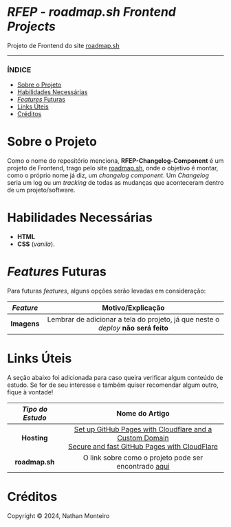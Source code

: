 # *RFEP - roadmap.sh Frontend Projects*
Projeto de Frontend do site <a href="https://roadmap.sh/">roadmap.sh</a>

---

### ÍNDICE

* [Sobre o Projeto](#about)
* [Habilidades Necessárias](#abilities)
* [*Features* Futuras](#fut-feats)
* [Links Úteis](#links)
* [Créditos](#credits)


<h1 id="about">Sobre o Projeto</h1>

Como o nome do repositório menciona, **RFEP-Changelog-Component** é um projeto de Frontend, trago pelo site <a href="https://roadmap.sh/">roadmap.sh</a>, onde o objetivo é montar, como o próprio nome já diz, um *changelog component*. Um *Changelog* seria um log ou um *tracking* de todas as mudanças que aconteceram dentro de um projeto/software.


<h1 id="abilities"> Habilidades Necessárias </h1>

  - **HTML**
  - **CSS** (*vanila*).


<h1 id="fut-feats"> <em>Features</em> Futuras </h1>

Para futuras <em>features</em>, alguns opções serão levadas em consideração:

*Feature* | Motivo/Explicação
:---------: | :------:
**Imagens** | Lembrar de adicionar a tela do projeto, já que neste o _deploy_ **não será feito**

<!--
<h1 id="key-requirements"> Requisitos Chave </h1>

O projeto nos informa sobre alguns requisitos importantes a serem seguidos, como:

Requisito | Explicação
:---------: | :------:
**HTML Semântico** | Usar as tags HTML semanticamente corretas para estruturar o site
**SEO Meta Tags** | Incluir meta tags essenciais para o SEO (Search Engine Optimization)
**EEstrutura** | Estruturar o site para que seja fácil estilizá-lo depois
**Páginas** | Aprender a criar diversas páginas no seu website
-->

<h1 id="links"> Links Úteis </h1>


A seção abaixo foi adicionada para caso queira verificar algum conteúdo de estudo. Se for de seu interesse e também quiser recomendar algum outro, fique à vontade!

*Tipo do Estudo* | Nome do Artigo
:---------: | :------:
**Hosting** | <a href="https://rikublock.dev/docs/tutorials/github-pages-cloudflare/">Set up GitHub Pages with Cloudflare and a Custom Domain</a> <br> <a href="https://blog.cloudflare.com/secure-and-fast-github-pages-with-cloudflare/">Secure and fast GitHub Pages with CloudFlare</a>
**roadmap.sh** | O link sobre como o projeto pode ser encontrado <a href="https://roadmap.sh/projects/changelog-component">aqui</a>

<h1 id="credits"> Créditos </h1>

Copyright © 2024, Nathan Monteiro
